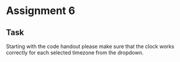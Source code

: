# Assignment 6


## Task

Starting with the code handout please make sure that the clock works
correctly for each selected timezone from the dropdown.





